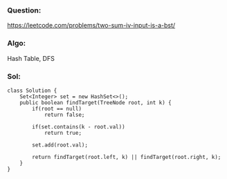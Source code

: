 ### Question:
https://leetcode.com/problems/two-sum-iv-input-is-a-bst/

### Algo:
Hash Table, DFS

### Sol:
```
class Solution {
    Set<Integer> set = new HashSet<>();
    public boolean findTarget(TreeNode root, int k) {
        if(root == null)
            return false;
        
        if(set.contains(k - root.val)) 
            return true;
        
        set.add(root.val);
        
        return findTarget(root.left, k) || findTarget(root.right, k);
    }
}
```
